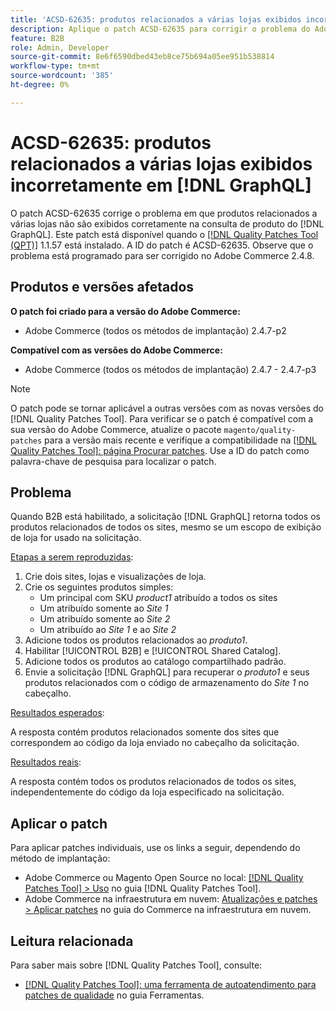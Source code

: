 ```yaml
---
title: 'ACSD-62635: produtos relacionados a várias lojas exibidos incorretamente no [!DNL GraphQL]'
description: Aplique o patch ACSD-62635 para corrigir o problema do Adobe Commerce em que os produtos relacionados a várias lojas não são exibidos corretamente na consulta de produto do  [!DNL GraphQL] .
feature: B2B
role: Admin, Developer
source-git-commit: 8e6f6590dbed43eb8ce75b694a05ee951b538814
workflow-type: tm+mt
source-wordcount: '385'
ht-degree: 0%

---
```


# ACSD-62635: produtos relacionados a várias lojas exibidos incorretamente em [!DNL GraphQL]

O patch ACSD-62635 corrige o problema em que produtos relacionados a várias lojas não são exibidos corretamente na consulta de produto do [!DNL GraphQL]. Este patch está disponível quando o [[!DNL Quality Patches Tool (QPT)]](https://experienceleague.adobe.com/docs/commerce-operations/tools/quality-patches-tool/usage.html) 1.1.57 está instalado. A ID do patch é ACSD-62635. Observe que o problema está programado para ser corrigido no Adobe Commerce 2.4.8.

## Produtos e versões afetados

**O patch foi criado para a versão do Adobe Commerce:**

* Adobe Commerce (todos os métodos de implantação) 2.4.7-p2

**Compatível com as versões do Adobe Commerce:**

* Adobe Commerce (todos os métodos de implantação) 2.4.7 - 2.4.7-p3

>[!NOTE]
>
>O patch pode se tornar aplicável a outras versões com as novas versões do [!DNL Quality Patches Tool]. Para verificar se o patch é compatível com a sua versão do Adobe Commerce, atualize o pacote `magento/quality-patches` para a versão mais recente e verifique a compatibilidade na [[!DNL Quality Patches Tool]: página Procurar patches](https://experienceleague.adobe.com/tools/commerce-quality-patches/index.html). Use a ID do patch como palavra-chave de pesquisa para localizar o patch.

## Problema

Quando B2B está habilitado, a solicitação [!DNL GraphQL] retorna todos os produtos relacionados de todos os sites, mesmo se um escopo de exibição de loja for usado na solicitação.

<u>Etapas a serem reproduzidas</u>:

1. Crie dois sites, lojas e visualizações de loja.
1. Crie os seguintes produtos simples:
   * Um principal com SKU *product1* atribuído a todos os sites
   * Um atribuído somente ao *Site 1*
   * Um atribuído somente ao *Site 2*
   * Um atribuído ao *Site 1* e ao *Site 2*
1. Adicione todos os produtos relacionados ao *produto1*.
1. Habilitar [!UICONTROL B2B] e [!UICONTROL Shared Catalog].
1. Adicione todos os produtos ao catálogo compartilhado padrão.
1. Envie a solicitação [!DNL GraphQL] para recuperar o *produto1* e seus produtos relacionados com o código de armazenamento do *Site 1* no cabeçalho.

<u>Resultados esperados</u>:

A resposta contém produtos relacionados somente dos sites que correspondem ao código da loja enviado no cabeçalho da solicitação.

<u>Resultados reais</u>:

A resposta contém todos os produtos relacionados de todos os sites, independentemente do código da loja especificado na solicitação.

## Aplicar o patch

Para aplicar patches individuais, use os links a seguir, dependendo do método de implantação:

* Adobe Commerce ou Magento Open Source no local: [[!DNL Quality Patches Tool] > Uso](/help/tools/quality-patches-tool/usage.md) no guia [!DNL Quality Patches Tool].
* Adobe Commerce na infraestrutura em nuvem: [Atualizações e patches > Aplicar patches](https://experienceleague.adobe.com/docs/commerce-cloud-service/user-guide/develop/upgrade/apply-patches.html) no guia do Commerce na infraestrutura em nuvem.

## Leitura relacionada

Para saber mais sobre [!DNL Quality Patches Tool], consulte:

* [[!DNL Quality Patches Tool]: uma ferramenta de autoatendimento para patches de qualidade](/help/tools/quality-patches-tool/quality-patches-tool-to-self-serve-quality-patches.md) no guia Ferramentas.
